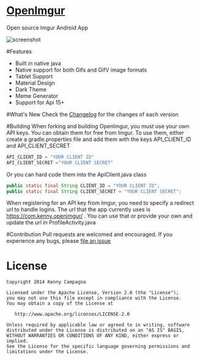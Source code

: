 [OpenImgur](http://kennyc1012.github.io/OpenImgur/)
=========

Open source Imgur Android App

![screenshot](https://github.com/Kennyc1012/OpenImgur/raw/master/assets/ss1.png)

#Features
- Built in native java
- Native support for both Gifs and GifV image formats
- Tablet Support
- Material Design
- Dark Theme
- Meme Generator
- Support for Api 15+

#What's New
Check the [Changelog](https://github.com/Kennyc1012/OpenImgur/blob/master/CHANGELOG.MD) for the changes of each version

#Building
When forking and building OpenImgur, you must use your own API keys. You can obtain them for free from Imgur. To use them, either create a gradle.properties file and add them with the keys API_CLIENT_ID and API_CLIENT_SECRET
```groovy
API_CLIENT_ID = "YOUR CLIENT ID"
API_CLIENT_SECRET ="YOUR CLIENT SECRET"
```
Or you can hard code them into the ApiClient.java class 
```java
public static final String CLIENT_ID = "YOUR CLIENT ID";
public static final String CLIENT_SECRET = "YOUR CLIENT SECRET";
```

When registering for an API key from Imgur, you need to specify a redirect url to handle logins. The url that the app currently uses is https://com.kenny.openimgur/ . You can use that or provide your own and update the url in ProfileActivity.java 

#Contribution
Pull requests are welcomed and encouraged. If you experience any bugs, please [file an issue](https://github.com/Kennyc1012/OpenImgur/issues/new)

License
=======

    Copyright 2014 Kenny Campagna

    Licensed under the Apache License, Version 2.0 (the "License");
    you may not use this file except in compliance with the License.
    You may obtain a copy of the License at

       http://www.apache.org/licenses/LICENSE-2.0

    Unless required by applicable law or agreed to in writing, software
    distributed under the License is distributed on an "AS IS" BASIS,
    WITHOUT WARRANTIES OR CONDITIONS OF ANY KIND, either express or implied.
    See the License for the specific language governing permissions and
    limitations under the License.
